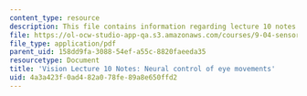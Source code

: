```yaml
---
content_type: resource
description: This file contains information regarding lecture 10 notes.
file: https://ol-ocw-studio-app-qa.s3.amazonaws.com/courses/9-04-sensory-systems-fall-2013/4a3a423f0ad482a078fe89a8e650ffd2_MIT9_04F13_Vis10.pdf
file_type: application/pdf
parent_uid: 158dd9fa-3088-54ef-a55c-8820faeeda35
resourcetype: Document
title: 'Vision Lecture 10 Notes: Neural control of eye movements'
uid: 4a3a423f-0ad4-82a0-78fe-89a8e650ffd2
---
```

